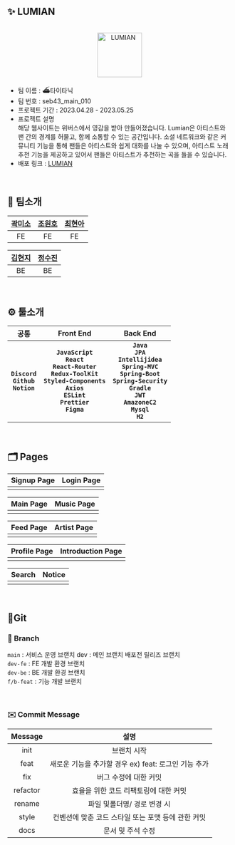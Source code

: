 ## ✨ LUMIAN
<p align="center">
  <br>
  <img width="100" alt="LUMIAN" src="https://github.com/codestates-seb/seb43_main_010/assets/120363595/036934bd-7c47-4330-a8e1-b90c95b89eba">
  <br>
</p>

* 팀 이름 : ⛴타이타닉
* 팀 번호 : seb43_main_010
* 프로젝트 기간 : 2023.04.28 - 2023.05.25
* 프로젝트 설명<br>
해당 웹사이트는 위버스에서 영감을 받아 만들어졌습니다. Lumian은 아티스트와 팬 간의 경계를 허물고, 함께 소통할 수 있는 공간입니다. 소셜 네트워크와 같은 커뮤니티 기능을 통해 팬들은 아티스트와 쉽게 대화를 나눌 수 있으며, 아티스트 노래 추천 기능을 제공하고 있어서 팬들은 아티스트가 추천하는 곡을 들을 수 있습니다.
* 배포 링크 : <a href ="http://lumian.s3-website.ap-northeast-2.amazonaws.com/" target = "_blank" > LUMIAN </a>

</br>

## 🎵 팀소개
| [곽미소](https://github.com/SEBFE43GwakMiso) | [조원호](https://github.com/Joe-wonho) | [최현아](https://github.com/tata-v) |
|:--------:| :--------: | :--------: |
| FE | FE | FE | 

| [김현지](https://github.com/HJKKIM) | [정수진](https://github.com/sujin13) |
|:--------:| :--------: |
| BE | BE |

</br>

## ⚙️ 툴소개
| 공통 | Front End | Back End |
|:--------:| :--------: | :--------: |
| **`Discord`**<br>**`Github`**<br>**`Notion`** | **`JavaScript`**<br>**`React`**<br>**`React-Router`**<br>**`Redux-ToolKit`**<br>**`Styled-Components`**<br>**`Axios`**<br>**`ESLint`**<br>**`Prettier`**<br>**`Figma`** | **`Java`**<br>**`JPA`**<br>**`Intellijidea`**<br>**`Spring-MVC`**<br>**`Spring-Boot`**<br>**`Spring-Security`**<br>**`Gradle`**<br>**`JWT`**<br>**`AmazoneC2`**<br>**`Mysql`**<br>**`H2`**<br>

</br>

## 🗂️ Pages
| Signup Page | Login Page |
| :--------: | :--------: |
|  |  |

| Main Page | Music Page |
| :--------: | :--------: |
|  |  |

| Feed Page | Artist Page |
| :--------: | :--------: |
|  |  |

| Profile Page | Introduction Page |
| :--------: | :--------: |
|  |  |

| Search | Notice |
| :--------: | :--------: |
|  |  |

</br>

## 📎Git
### 🌲 Branch
`main` : 서비스 운영 브랜치 dev : 메인 브랜치 배포전 릴리즈 브랜치
</br>
`dev-fe` : FE 개발 환경 브랜치
</br>
`dev-be` : BE 개발 환경 브랜치
</br>
`f/b-feat` : 기능 개발 브랜치

</br>

### ✉️ Commit Message
| Message  |                         설명                         |
| :------: | :--------------------------------------------------: |
|   init   |                     브랜치 시작                      |
|   feat   | 새로운 기능을 추가할 경우 ex) feat: 로그인 기능 추가 |
|   fix    |                버그 수정에 대한 커밋                 |
| refactor |        효율을 위한 코드 리팩토링에 대한 커밋         |
|  rename  |             파일 및폴더명/ 경로 변경 시              |
|  style   |  컨벤션에 맞춘 코드 스타일 또는 포맷 등에 관한 커밋  |
|   docs   |                  문서 및 주석 수정                   |

</br>
